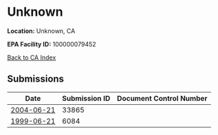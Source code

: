# Unknown

**Location:** Unknown, CA

**EPA Facility ID:** 100000079452

[Back to CA Index](../../index.md)

## Submissions

| Date | Submission ID | Document Control Number |
|------|--------------|-------------------------|
| [2004-06-21](submissions/33865.md) | 33865 |  |
| [1999-06-21](submissions/6084.md) | 6084 |  |
